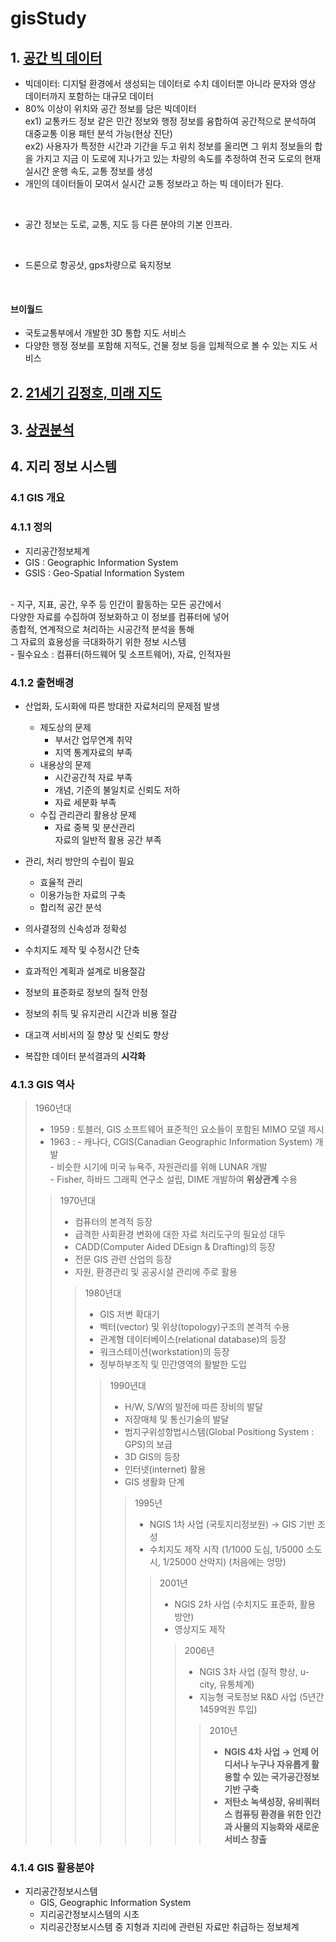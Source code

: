 # gisStudy

## 1. [공간 빅 데이터](https://youtu.be/di_4ffQwoAs?si=n13zpxvGxjaFxIbx)
  * 빅데이터: 디지털 환경에서 생성되는 데이터로 수치 데이터뿐 아니라 문자와 영상 데이터까지 포함하는 대규모 데이터<br>
  * 80% 이상이 위치와 공간 정보를 담은 빅데이터<br>
  ex1) 교통카드 정보 같은 민간 정보와 행정 정보를 융합하여 공간적으로 분석하여 대중교통 이용 패턴 분석 가능(현상 진단)<br>
  ex2) 사용자가 특정한 시간과 기간을 두고 위치 정보를 올리면 그 위치 정보들의 합을 가지고 지금 이 도로에 지나가고 있는 차량의 속도를 추정하여 전국 도로의 현재 실시간 운행 속도, 교통 정보를 생성<br>
  * 개인의 데이터들이 모여서 실시간 교통 정보라고 하는 빅 데이터가 된다.<br>
  <br>
  
  * 공간 정보는 도로, 교통, 지도 등 다른 분야의 기본 인프라.<br>
  <br>
  
  * 드론으로 항공샷, gps차량으로 육지정보<br>
  <br>
  
  #### 브이월드
  * 국토교통부에서 개발한 3D 통합 지도 서비스<br>
  * 다양한 행정 정보를 포함해 지적도, 건물 정보 등을 입체적으로 볼 수 있는 지도 서비스


## 2. [21세기 김정호, 미래 지도](https://www.youtube.com/watch?v=MNjJUv8Dwus)
## 3. [상권분석](	https://www.youtube.com/watch?v=GPb6XGBOQ9o)

## 4. 지리 정보 시스템
### 4.1 GIS 개요
### 4.1.1 정의
- 지리공간정보체계
- GIS : Geographic Information System
- GSIS : Geo-Spatial Information System
<br>
- 지구, 지표, 공간, 우주 등 인간이 활동하는 모든 공간에서<br>
  다양한 자료를 수집하여 정보화하고 이 정보를 컴퓨터에 넣어<br>
  종합적, 연계적으로 처리하는 시공간적 분석을 통해<br>
  그 자료의 효용성을 극대화하기 위한 정보 시스템
<br>
- 필수요소 : 컴퓨터(하드웨어 및 소프트웨어), 자료, 인적자원

<br>

### 4.1.2 출현배경
- 산업화, 도시화에 따른 방대한 자료처리의 문제점 발생<br>
  - 제도상의 문제<br>
    - 부서간 업무연계 취약<br>
    - 지역 통계자료의 부족<br>
  - 내용상의 문제<br>
    - 시간공간적 자료 부족<br>
    - 개념, 기준의 불일치로 신뢰도 저하<br>
    - 자료 세분화 부족<br>
  - 수집 관리관리 활용상 문제<br>
    - 자료 중복 및 분산관리<br>
    자료의 일반적 활용 공간 부족<br>

- 관리, 처리 방안의 수립이 필요<br>
  - 효율적 관리<br>
  - 이용가능한 자료의 구축<br>
  - 합리적 공간 분석<br>
 
- 의사결정의 신속성과 정확성<br>
- 수치지도 제작 및 수정시간 단축<br>
- 효과적인 계획과 설계로 비용절감<br>
- 정보의 표준화로 정보의 질적 안정<br>
- 정보의 취득 및 유지관리 시간과 비용 절감<br>
- 대고객 서비서의 질 향상 및 신뢰도 향상<br>
- 복잡한 데이터 분석결과의 **시각화**<br>

### 4.1.3 GIS 역사
> 1960년대<br>
> - 1959 : 토블러, GIS 소프트웨어 표준적인 요소들이 포함된 MIMO 모델 제시<br>
> - 1963 : - 캐나다, CGIS(Canadian Geographic Information System) 개발<br>
>          - 비슷한 시기에 미국 뉴욕주, 자원관리를 위해 LUNAR 개발<br>
>          - Fisher, 하바드 그래픽 연구소 설립, DIME 개발하여 **위상관계** 수용
> > 1970년대<br>
> > - 컴퓨터의 본격적 등장
> > - 급격한 사회환경 변화에 대한 자료 처리도구의 필요성 대두
> > - CADD(Computer Aided DEsign & Drafting)의 등장
> > - 전문 GIS 관련 산업의 등장
> > - 자원, 환경관리 및 공공시설 관리에 주로 활용
> > > 1980년대<br>
> > > - GIS 저변 확대기
> > > - 벡터(vector) 및 위상(topology)구조의 본격적 수용
> > > - 관계형 데이터베이스(relational database)의 등장
> > > - 워크스테이션(workstation)의 등장
> > > - 정부하부조직 및 민간영역의 활발한 도입
> > > > 1990년대<br>
> > > > - H/W, S/W의 발전에 따른 장비의 발달
> > > > - 저장매체 및 통신기술의 발달
> > > > - 범지구위성항법시스템(Global Positiong System : GPS)의 보급
> > > > - 3D GIS의 등장
> > > > - 인터넷(internet) 활용
> > > > - GIS 생활화 단계
> > > > > 1995년<br>
> > > > > - NGIS 1차 사업 (국토지리정보원) → GIS 기반 조성
> > > > > - 수치지도 제작 시작 (1/1000 도심, 1/5000 소도시, 1/25000 산악지) (처음에는 엉망)
> > > > > > 2001년<br>
> > > > > > - NGIS 2차 사업 (수치지도 표준화, 활용 방안)
> > > > > > - 영상지도 제작
> > > > > > > 2006년<br>
> > > > > > > - NGIS 3차 사업 (질적 향상, u-city, 유통체계)
> > > > > > > - 지능형 국토정보 R&D 사업 (5년간 1459억원 투입)
> > > > > > > > 2010년<br>
> > > > > > > > - **NGIS 4차 사업 → 언제 어디서나 누구나 자유롭게 활용할 수 있는 국가공간정보기반 구축**
> > > > > > > > - **저탄소 녹색성장, 유비쿼터스 컴퓨팅 환경을 위한 인간과 사물의 지능화와 새로운 서비스 창출**

### 4.1.4 GIS 활용분야
- 지리공간정보시스템
  - GIS, Geographic Information System
  - 지리공간정보시스템의 시초
  - 지리공간정보시스템 중 지형과 지리에 관련된 자료만 취급하는 정보체계


    
   
   

   
   
   
   

